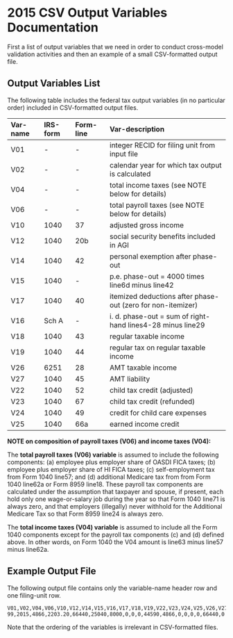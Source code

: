 2015 CSV Output Variables Documentation
=======================================

First a list of output variables that we need in order to conduct
cross-model validation activities and then an example of a small
CSV-formatted output file.

Output Variables List
---------------------

The following table includes the federal tax output variables (in no
particular order) included in CSV-formatted output files.

| Var-name | IRS-form | Form-line | Var-description
| :------- | :------- | :-------- | :--------------
| V01 | - | - | integer RECID for filing unit from input file
| V02 | - | - | calendar year for which tax output is calculated
| V04 | - | - | total income taxes (see NOTE below for details)
| V06 | - | - | total payroll taxes (see NOTE below for details)
| V10 | 1040 | 37 | adjusted gross income
| V12 | 1040 | 20b | social security benefits included in AGI
| V14 | 1040 | 42 | personal exemption after phase-out
| V15 | 1040 | - | p.e. phase-out = 4000 times line6d minus line42
| V17 | 1040 | 40 | itemized deductions after phase-out (zero for non-itemizer)
| V16 | Sch A | - | i. d. phase-out = sum of right-hand lines4-28 minus line29
| V18 | 1040 | 43 | regular taxable income
| V19 | 1040 | 44 | regular tax on regular taxable income
| V26 | 6251 | 28 | AMT taxable income
| V27 | 1040 | 45 | AMT liability
| V22 | 1040 | 52 | child tax credit (adjusted)
| V23 | 1040 | 67 | child tax credit (refunded)
| V24 | 1040 | 49 | credit for child care expenses
| V25 | 1040 | 66a | earned income credit

**NOTE on composition of payroll taxes (V06) and income taxes (V04):**

The **total payroll taxes (V06) variable** is assumed to include the
following components: (a) employee plus employer share of OASDI FICA
taxes; (b) employee plus employer share of HI FICA taxes; (c)
self-employment tax from Form 1040 line57; and (d) additional Medicare
tax from from Form 1040 line62a or Form 8959 line18.  These payroll
tax components are calculated under the assumption that taxpayer and
spouse, if present, each hold only one wage-or-salary job during the
year so that Form 1040 line71 is always zero, and that employers
(illegally) never withhold for the Additional Medicare Tax so that
Form 8959 line24 is always zero.

The **total income taxes (V04) variable** is assumed to include all the
Form 1040 components except for the payroll tax components (c) and (d)
defined above.  In other words, on Form 1040 the V04 amount is line63
minus line57 minus line62a.

Example Output File
-------------------

The following output file contains only the variable-name header row
and one filing-unit row.
```
V01,V02,V04,V06,V10,V12,V14,V15,V16,V17,V18,V19,V22,V23,V24,V25,V26,V27
99,2015,4866,2203.20,66440,25040,8000,0,0,0,44590,4866,0,0,0,0,66440,0
```
Note that the ordering of the variables is irrelevant in CSV-formatted
files.
